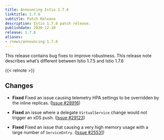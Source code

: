```yaml
---
title: Announcing Istio 1.7.6
linktitle: 1.7.6
subtitle: Patch Release
description: Istio 1.7.6 patch release.
publishdate: 2020-12-10
release: 1.7.6
aliases:
- /news/announcing-1.7.6
---
```


This release contains bug fixes to improve robustness. This release note describes what’s different between Istio 1.7.5 and Istio 1.7.6

{{< relnote >}}

## Changes

- **Fixed** Fixed an issue causing telemetry HPA settings to be overridden by the inline replicas. ([Issue #28916](https://github.com/istio/istio/issues/28916))

- **Fixed** an issue where a delegate `VirtualService` change would not trigger an xDS push. ([Issue #29123](https://github.com/istio/istio/issues/29123))

- **Fixed** Fixed an issue that causing a very high memory usage with a large number of `ServiceEntry`. ([Issue #25531](https://github.com/istio/istio/issues/25531))

